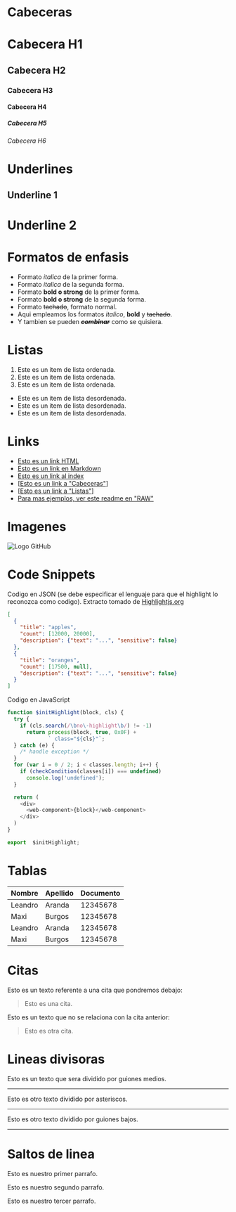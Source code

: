 # Cabeceras
# Cabecera H1
## Cabecera H2
### Cabecera H3
#### Cabecera H4
##### Cabecera H5
###### Cabecera H6

# Underlines
Underline 1
-----------

Underline 2
===========

# Formatos de enfasis
- Formato *italica* de la primer forma.
- Formato _italica_ de la segunda forma.
- Formato **bold o strong** de la primer forma.
- Formato __bold o strong__ de la segunda forma.
- Formato ~~tachado~~, formato normal.
- Aqui empleamos los formatos *italico*, **bold** y ~~tachado~~.
- Y tambien se pueden *__~~combinar~~__* como se quisiera.

# Listas
1. Este es un item de lista ordenada.
2. Este es un item de lista ordenada.
3. Este es un item de lista ordenada.
- Este es un item de lista desordenada.
- Este es un item de lista desordenada.
- Este es un item de lista desordenada.

# Links
- <a href="http://google.com">Esto es un link HTML</a>
- [Esto es un link en Markdown](http://google.com)
- [Esto es un link al index](index.html)
- [[Esto es un link a "Cabeceras"](#cabeceras)]
- [[Esto es un link a "Listas"](#listas)]
- [Para mas ejemplos, ver este readme en "RAW"](https://github.com/maxwellnewage/javascript_ejercicios/blob/master/README.md#general)

# Imagenes
![Logo GitHub](https://i.pinimg.com/originals/9e/2f/3c/9e2f3c8282f7e7eabf0612872880cc4d.png)

# Code Snippets
Codigo en JSON (se debe especificar el lenguaje para que el highlight lo reconozca como codigo). Extracto tomado de [Highlightjs.org](https://highlightjs.org/static/demo/)
```JSON
[
  {
    "title": "apples",
    "count": [12000, 20000],
    "description": {"text": "...", "sensitive": false}
  },
  {
    "title": "oranges",
    "count": [17500, null],
    "description": {"text": "...", "sensitive": false}
  }
]
```

Codigo en JavaScript
```javascript
function $initHighlight(block, cls) {
  try {
    if (cls.search(/\bno\-highlight\b/) != -1)
      return process(block, true, 0x0F) +
             ` class="${cls}"`;
  } catch (e) {
    /* handle exception */
  }
  for (var i = 0 / 2; i < classes.length; i++) {
    if (checkCondition(classes[i]) === undefined)
      console.log('undefined');
  }

  return (
    <div>
      <web-component>{block}</web-component>
    </div>
  )
}

export  $initHighlight;
```

# Tablas
| Nombre | Apellido | Documento |
| ------ | -------- | --------- |
| Leandro | Aranda | 12345678 |
| Maxi | Burgos | 12345678 |
| Leandro | Aranda | 12345678 |
| Maxi | Burgos | 12345678 |

# Citas
Esto es un texto referente a una cita que pondremos debajo:
> Esto es una cita.

Esto es un texto que no se relaciona con la cita anterior:
> Esto es otra cita.

# Lineas divisoras
Esto es un texto que sera dividido por guiones medios.

---
Esto es otro texto dividido por asteriscos.

***
Esto es otro texto dividido por guiones bajos.

___

# Saltos de linea
Esto es nuestro primer parrafo.

Esto es nuestro segundo parrafo.

Esto es nuestro tercer parrafo.